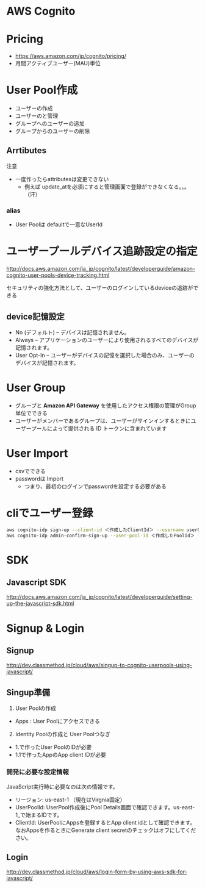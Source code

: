 AWS Cognito
============

# Pricing

+ <https://aws.amazon.com/jp/cognito/pricing/>
+ 月間アクティブユーザー(MAU)単位

# User Pool作成

+ ユーザーの作成
+ ユーザーのと管理
+ グループへのユーザーの追加
+ グループからのユーザーの削除

## Arrtibutes

注意

+ 一度作ったらattributesは変更できない
  +  例えば update_atを必須にすると管理画面で登録ができなくなる。。。（汗）

### alias

+ User Poolは defaultで一意なUserId

# ユーザープールデバイス追跡設定の指定

<http://docs.aws.amazon.com/ja_jp/cognito/latest/developerguide/amazon-cognito-user-pools-device-tracking.html>

セキュリティの強化方法として、ユーザーのログインしているdeviceの追跡ができる

## device記憶設定

+ No (デフォルト) – デバイスは記憶されません。
+ Always – アプリケーションのユーザーにより使用されるすべてのデバイスが記憶されます。
+ User Opt-In – ユーザーがデバイスの記憶を選択した場合のみ、ユーザーのデバイスが記憶されます。

# User Group

+ グループと **Amazon API Gateway** を使用したアクセス権限の管理がGroup単位でできる
+ ユーザーがメンバーであるグループは、ユーザーがサインインするときにユーザープールによって提供される ID トークンに含まれています

# User Import

+ csvでできる
+ passwordは Import
  + つまり、最初のログインでpasswordを設定する必要がある

# cliでユーザー登録

```sh
aws cognito-idp sign-up --client-id ＜作成したClientId＞ --username user01 --password 00000000 --user-attributes Name=email,Value=＜任意のEmailアドレス＞
aws cognito-idp admin-confirm-sign-up --user-pool-id ＜作成したPoolId＞ --username user01
```

# SDK

## Javascript SDK

<http://docs.aws.amazon.com/ja_jp/cognito/latest/developerguide/setting-up-the-javascript-sdk.html>


# Signup & Login

## Signup

<http://dev.classmethod.jp/cloud/aws/singup-to-cognito-userpools-using-javascript/>

## Singup準備

1. User Poolの作成
  + Apps : User Poolにアクセスできる
2. Identity Poolの作成と User Poolつなぎ
  + 1.で作ったUser PoolのIDが必要
  + 1.1で作ったAppのApp client IDが必要

### 開発に必要な設定情報

JavaScript実行時に必要なのは次の情報です。

+ リージョン: us-east-1 （現在はVirgnia固定）
+ UserPoolId: UserPool作成後にPool Details画面で確認できます。us-east-1_で始まるIDです。
+ ClientId: UserPoolにAppsを登録するとApp client idとして確認できます。なおAppsを作るときにGenerate client secretのチェックはオフにしてください。


## Login

<http://dev.classmethod.jp/cloud/aws/login-form-by-using-aws-sdk-for-javascript/>